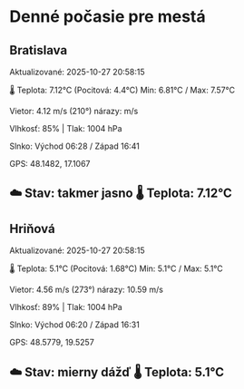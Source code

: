 ﻿# Denné počasie pre mestá

## Bratislava
Aktualizované: 2025-10-27 20:58:15

🌡️ Teplota: 7.12°C 
(Pocitová: 4.4°C)
Min: 6.81°C / Max: 7.57°C

Vietor: 4.12 m/s    (210°) 
nárazy:  m/s

Vlhkosť: 85% | Tlak: 1004 hPa

Slnko: Východ 06:28 / Západ 16:41

GPS: 48.1482, 17.1067

☁️ Stav: takmer jasno        🌡️ Teplota: 7.12°C
---

## Hriňová
Aktualizované: 2025-10-27 20:58:15

🌡️ Teplota: 5.1°C 
(Pocitová: 1.68°C)
Min: 5.1°C / Max: 5.1°C

Vietor: 4.56 m/s (273°)
nárazy: 10.59 m/s

Vlhkosť: 89% | Tlak: 1004 hPa

Slnko: Východ 06:20 / Západ 16:31

GPS: 48.5779, 19.5257

☁️ Stav: mierny dážď        🌡️ Teplota: 5.1°C
---
